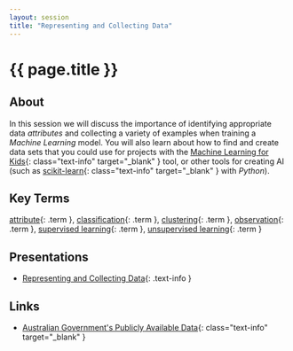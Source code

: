 ```yaml
---
layout: session
title: "Representing and Collecting Data"
---
```


# {{ page.title }}

## About

In this session we will discuss the importance of identifying appropriate data *attributes* and collecting a variety of examples when training a *Machine Learning* model.
You will also learn about how to find and create data sets that you could use for projects with the [Machine Learning for Kids](https://machinelearningforkids.co.uk/){: class="text-info" target="_blank" } tool, or other tools for creating AI (such as [scikit-learn](https://scikit-learn.org/stable/){: class="text-info" target="_blank" } with *Python*).

## Key Terms

[attribute](){: .term }, [classification](){: .term }, [clustering](){: .term }, [observation](){: .term }, [supervised learning](){: .term }, [unsupervised learning](){: .term }

## Presentations

- [Representing and Collecting Data](presentation/data.pdf){: .text-info } <i class="fas fa-file-pdf session-icon"></i>

## Links

- [Australian Government's Publicly Available Data](https://data.gov.au/){: class="text-info" target="_blank" } <i class="fas fa-link session-icon">